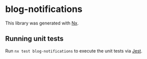 # blog-notifications

This library was generated with [Nx](https://nx.dev).

## Running unit tests

Run `nx test blog-notifications` to execute the unit tests via [Jest](https://jestjs.io).
